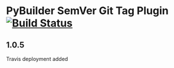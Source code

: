 PyBuilder SemVer Git Tag Plugin [![Build Status](https://travis-ci.org/AlexeySanko/pybuilder_semver_git_tag.svg?branch=master)](https://travis-ci.org/AlexeySanko/pybuilder_semver_git_tag)
=======================

1.0.5
-----
Travis deployment added